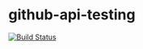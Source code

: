 # github-api-testing

[![Build Status](https://travis-ci.org/superavocado/github-api-testing.svg?branch=master)](https://travis-ci.org/superavocado/github-api-testing)